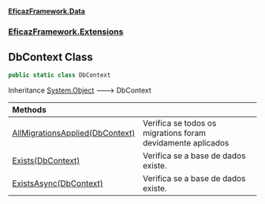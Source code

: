#### [EficazFramework.Data](EficazFrameworkData.md 'EficazFramework Data')
### [EficazFramework.Extensions](EficazFrameworkData.md#EficazFramework_Extensions 'EficazFramework.Extensions')
## DbContext Class
```csharp
public static class DbContext
```

Inheritance [System.Object](https://docs.microsoft.com/en-us/dotnet/api/System.Object 'System.Object') &#129106; DbContext  

| Methods | |
| :--- | :--- |
| [AllMigrationsApplied(DbContext)](DbContext_AllMigrationsApplied(DbContext).md 'EficazFramework.Extensions.DbContext.AllMigrationsApplied(Microsoft.EntityFrameworkCore.DbContext)') | Verifica se todos os migrations foram devidamente aplicados<br/> |
| [Exists(DbContext)](DbContext_Exists(DbContext).md 'EficazFramework.Extensions.DbContext.Exists(Microsoft.EntityFrameworkCore.DbContext)') | Verifica se a base de dados existe.<br/> |
| [ExistsAsync(DbContext)](DbContext_ExistsAsync(DbContext).md 'EficazFramework.Extensions.DbContext.ExistsAsync(Microsoft.EntityFrameworkCore.DbContext)') | Verifica se a base de dados existe.<br/> |
